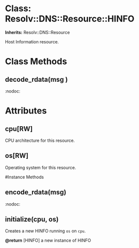 # Class: Resolv::DNS::Resource::HINFO
**Inherits:** Resolv::DNS::Resource
    

Host Information resource.


# Class Methods
## decode_rdata(msg ) [](#method-c-decode_rdata)
:nodoc:
# Attributes
## cpu[RW] [](#attribute-i-cpu)
CPU architecture for this resource.

## os[RW] [](#attribute-i-os)
Operating system for this resource.


#Instance Methods
## encode_rdata(msg) [](#method-i-encode_rdata)
:nodoc:

## initialize(cpu, os) [](#method-i-initialize)
Creates a new HINFO running `os` on `cpu`.

**@return** [HINFO] a new instance of HINFO

